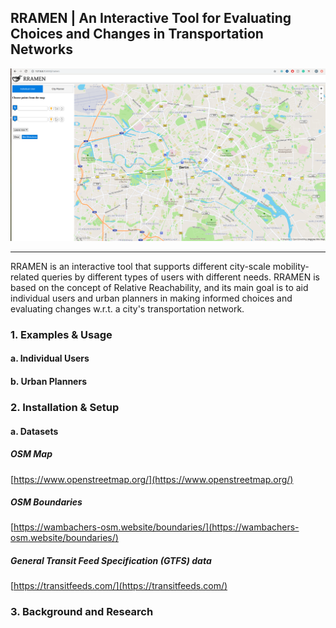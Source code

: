 ## RRAMEN | An Interactive Tool for Evaluating Choices and Changes in Transportation Networks
<kbd><img src="/images/rramen.png" /></kbd>

---

RRAMEN is an interactive tool that supports different city-scale mobility-related queries by different types of users with different needs. RRAMEN is based on the concept of Relative Reachability, and its main goal is to aid individual users and urban planners in making informed choices and evaluating changes w.r.t. a city's transportation network. 

### 1. Examples & Usage

#### a. Individual Users

#### b. Urban Planners

### 2. Installation & Setup
#### a. Datasets
##### OSM Map
[https://www.openstreetmap.org/](https://www.openstreetmap.org/)
##### OSM Boundaries
[https://wambachers-osm.website/boundaries/](https://wambachers-osm.website/boundaries/)
##### General Transit Feed Specification (GTFS) data
[https://transitfeeds.com/](https://transitfeeds.com/)

### 3. Background and Research
